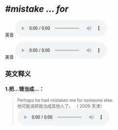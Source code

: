 # ***\#mistake ... for*** 
英音
<audio src="./media/mistake ... for1_AAC.aac" controls="controls"></audio>

美音
<audio src="./media/mistake ... for2_AAC.aac" controls="controls"></audio>



  

英文释义
---
### 1.**把…错当成…：**  

 > Perhaps he had mistaken me for someone else.   
 > 他可能误把我当成其他人了。  （ 2009 天津）  
<audio src="./media/mistake-3.aac" controls="controls"></audio>


